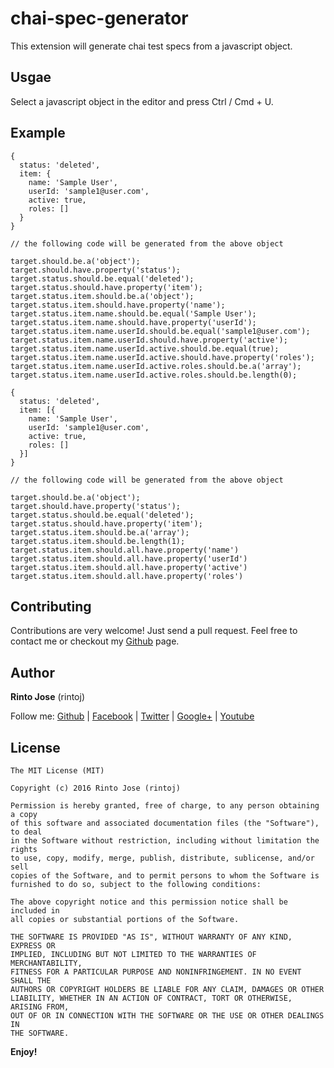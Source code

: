 # chai-spec-generator
This extension will generate chai test specs from a javascript object.


## Usgae

Select a javascript object in the editor and press Ctrl / Cmd + U.

## Example

```
{
  status: 'deleted',
  item: {
    name: 'Sample User',
    userId: 'sample1@user.com',
    active: true,
    roles: []
  }
}

// the following code will be generated from the above object

target.should.be.a('object');
target.should.have.property('status');
target.status.should.be.equal('deleted');
target.status.should.have.property('item');
target.status.item.should.be.a('object');
target.status.item.should.have.property('name');
target.status.item.name.should.be.equal('Sample User');
target.status.item.name.should.have.property('userId');
target.status.item.name.userId.should.be.equal('sample1@user.com');
target.status.item.name.userId.should.have.property('active');
target.status.item.name.userId.active.should.be.equal(true);
target.status.item.name.userId.active.should.have.property('roles');
target.status.item.name.userId.active.roles.should.be.a('array');
target.status.item.name.userId.active.roles.should.be.length(0);
```

```
{
  status: 'deleted',
  item: [{
    name: 'Sample User',
    userId: 'sample1@user.com',
    active: true,
    roles: []
  }]
}

// the following code will be generated from the above object

target.should.be.a('object');
target.should.have.property('status');
target.status.should.be.equal('deleted');
target.status.should.have.property('item');
target.status.item.should.be.a('array');
target.status.item.should.be.length(1);
target.status.item.should.all.have.property('name')
target.status.item.should.all.have.property('userId')
target.status.item.should.all.have.property('active')
target.status.item.should.all.have.property('roles')
```

## Contributing
Contributions are very welcome! Just send a pull request. Feel free to contact me or checkout my [Github](https://github.com/rintoj) page.

## Author

**Rinto Jose** (rintoj) 

Follow me:
  [Github](https://github.com/rintoj)
| [Facebook](https://www.facebook.com/rinto.jose)
| [Twitter](https://twitter.com/rintoj)
| [Google+](https://plus.google.com/+RintoJoseMankudy)
| [Youtube](https://youtube.com/+RintoJoseMankudy)

## License
```
The MIT License (MIT)

Copyright (c) 2016 Rinto Jose (rintoj)

Permission is hereby granted, free of charge, to any person obtaining a copy
of this software and associated documentation files (the "Software"), to deal
in the Software without restriction, including without limitation the rights
to use, copy, modify, merge, publish, distribute, sublicense, and/or sell
copies of the Software, and to permit persons to whom the Software is
furnished to do so, subject to the following conditions:

The above copyright notice and this permission notice shall be included in
all copies or substantial portions of the Software.

THE SOFTWARE IS PROVIDED "AS IS", WITHOUT WARRANTY OF ANY KIND, EXPRESS OR
IMPLIED, INCLUDING BUT NOT LIMITED TO THE WARRANTIES OF MERCHANTABILITY,
FITNESS FOR A PARTICULAR PURPOSE AND NONINFRINGEMENT. IN NO EVENT SHALL THE
AUTHORS OR COPYRIGHT HOLDERS BE LIABLE FOR ANY CLAIM, DAMAGES OR OTHER
LIABILITY, WHETHER IN AN ACTION OF CONTRACT, TORT OR OTHERWISE, ARISING FROM,
OUT OF OR IN CONNECTION WITH THE SOFTWARE OR THE USE OR OTHER DEALINGS IN
THE SOFTWARE.
```

**Enjoy!**
